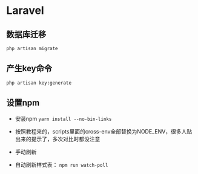 # Laravel

## 数据库迁移
`php artisan migrate`

## 产生key命令
`php artisan key:generate`

## 设置npm

- 安装npm
`yarn install --no-bin-links`
- 按照教程来的，scripts里面的cross-env全部替换为NODE_ENV，很多人贴出来的提示了，多次对比时都没注意
- 手动刷新

- 自动刷新样式表：
`npm run watch-poll`
